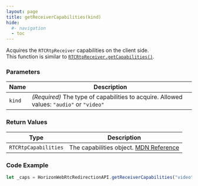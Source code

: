 ```yaml
---
layout: page
title: getReceiverCapabilities(kind)
hide:
  #- navigation
  - toc
---
```


Acquires the `RTCRtpReceiver` capabilities on the client side.  
This function is similar to [`RTCRtpReceiver.getCapabilities()`](https://developer.mozilla.org/en-US/docs/Web/API/RTCRtpReceiver/getCapabilities).

### Parameters

| Name  | Description |
|-------|-------------|
| `kind` | *(Required)* The type of capabilities to acquire. Allowed values: `"audio"` or `"video"` |

### Return Values
| Type              | Description |
|-------------------|-------------|
| `RTCRtpCapabilities` | The capabilities object. [MDN Reference](https://developer.mozilla.org/en-US/docs/Web/API/RTCRtpReceiver/getCapabilities#return_value) |

### Code Example
```js
let _caps = HorizonWebRtcRedirectionAPI.getReceiverCapabilities("video");
```
